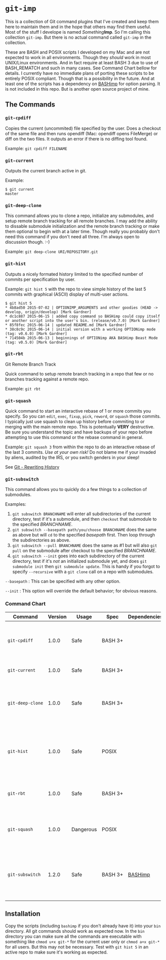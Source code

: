 `git-imp`
=========

This is a collection of Git command plugins that I've created and keep them here to maintain them and in the hope that others may find them useful. Most of the stuff I develope is named _Something_**Imp**. So I'm calling this collection `git-imp`. But there is no actual command called `git-imp` in the collection.

These are BASH and POSIX scripts I developed on my Mac and are not expected to work in all environments. Though they _should_ work in most UNIX/Linux environments. And in fact require at least BASH 3 due to use of BASH_REMATCH and such in many cases. See Command Chart bellow for details. I currently have no immediate plans of porting these scripts to be entirely POSIX compliant. Though that is a possibility in the future. And at least one of the scripts has a dependency on [BASHimp][] for option parsing. It is not included in this repo. But is another open source project of mine.


The Commands
------------

### `git-cpdiff`

Copies the current (uncommited) file specified by the user. Does a checkout of the same file and then runs opendiff (Mac: opendiff opens FileMerge) or diff on the two files. It outputs an error if there is no diffing tool found.

Example: `git cpdiff FILENAME`


### `git-current`

Outputs the current branch active in git.

Example:

```
$ git current
master
```


### `git-deep-clone`

This command allows you to clone a repo, initialize any submodules, and setup remote branch tracking for all remote branches. I may add the ability to dissable submodule initialization and the remote branch tracking or make them optional to begin with at a later time. Though really you probably don't need this command if you don't need all three. I'm always open to discussion though.  :-)

Example: `git deep-clone URI/REPOSITORY.git`


### `git-hist`

Outputs a nicely formated history limited to the specified number of commits per specification by user.

Example: `git hist 5` with the repo to view simple history of the last 5 commits with graphical (ASCII) display of multi-user actions.

```
$ git hist 5
* 4b8ad50 2015-07-02 | OPTIONIMP_ARGUMENTS and other goodies (HEAD -> develop, origin/develop) [Mark Gardner]
* dc1c887 2015-06-15 | added copy command so BASHimp could copy itself or another script into the user's bin. (release/v0.7.0) [Mark Gardner]
* 85f8fec 2015-06-14 | updated README.md [Mark Gardner]
* 38c8c9c 2015-06-14 | initial version with a working OPTIONimp mode (tag: v0.6.0) [Mark Gardner]
* 714504b 2015-06-13 | beginnings of OPTIONimp AKA BASHimp Beast Mode (tag: v0.5.0) [Mark Gardner]
```


### `git-rbt`

Git Remote Branch Track

Quick command to setup remote branch tracking in a repo that few or no branches tracking against a remote repo.

Example: `git rbt`


### `git-squash`

Quick command to start an interactive rebase of 1 or more commits you specify. So you can `edit`, `exec`, `fixup`, `pick`, `reword`, or `squash` those commits. I typically just use squash to clean up history before commiting to or merging with the main remote repo. This is potentually **VERY** destructive. Be sure you understand the topic and have backups of your repo before attempting to use this command or the rebase command in general.

Example: `git squash 3` from within the repo to do an interactive rebase of the last 3 commits. _Use at your own risk!_ Do not blame me if your invaded by aliens, audited by the IRS, or you switch genders in your sleep!

See [Git - Rewriting History](https://git-scm.com/book/en/v2/Git-Tools-Rewriting-History)


### `git-subswitch`

This command allows you to quickly do a few things to a collection of submodules.

Examples:

1. `git subswitch BRANCHNAME` will enter all subdirectories of the current directory, test if it's a submodule, and then `checkout` that submodule to the specified _BRANCHNAME_.
2. `git subswitch --basepath path/you/choose BRANCHNAME` does the same as above but will `cd` to the specified _basepath_ first. Then loop through the subdirectories as above.
3. `git subswitch --pull BRANCHNAME` does the same as #1 but will also `git pull` on the submodule after checkout to the specified _BRANCHNAME_.
4. `git subswitch --init` goes into each subdirectory of the current directory, test if it's _not_ an initialized submodule yet, and does `git submodule init` then `git submodule update`. This is handy if you forgot to specify `--recursive` with a `git clone` call on a repo with submodules.

`--basepath`
: This can be specified with any other option.

`--init`
: This option will override the default behavior; for obvious reasons.


### Command Chart

| Command                                                 | Version | Usage     | Spec                                             | Dependencies | Description                                                                               |
| -------                                                 | ------- | -----     | ----                                             | ------------ | -----------                                                                               |
| `git-cpdiff`                                            | 1.0.0   | Safe      | <span style="white-space: nowrap">BASH 3+</span> |              | Copies an uncommited file and diffs it against the prior commited file.                   |
| `git-current`                                           | 1.0.0   | Safe      | BASH 3+                                          |              | Displays the current branch.                                                              |
| <code style="white-space: nowrap">git-deep-clone</code> | 1.0.0   | Safe      | BASH 3+                                          |              | Clones a repo recursively (gets submodules) and tracks remote branches.                   |
| `git-hist`                                              | 1.0.0   | Safe      | POSIX                                            |              | Displays a simple, graphical history of the repo limted by a specified number of commits. |
| `git-rbt`                                               | 1.0.0   | Safe      | BASH 3+                                          |              | Sets up remote branch tracking in a repo.                                                 |
| `git-squash`                                            | 1.0.0   | Dangerous | POSIX                                            |              | Initiates an interactive rebase for the specified number of commits.                      |
| `git-subswitch`                                         | 1.2.0   | Safe      | BASH 3+                                          | [BASHimp][]  | Runs checkout or submodule init and update for all subdirectories that are submodules.    |


Installation
------------

Copy the scripts (including `bashimp` if you don't already have it) into your `bin` directory. All git commands should work as expected now. In the `bin` directory you can make sure all the commands are executable with something like `chmod u+x git-*` for the current user only or `chmod a+x git-*` for all users. But this may not be necessary. Test with `git hist 5` in an active repo to make sure it's working as expected.


[BASHimp]: https://github.com/runeimp/bashimp

